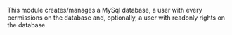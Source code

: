 
This module creates/manages a MySql database, a user with every permissions on the database and, optionally, a user with readonly rights on the database.

